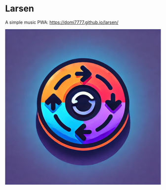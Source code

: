 # Larsen
A simple music PWA: https://domi7777.github.io/larsen/

![icon](./public/icons/pwa-512x512.png)
